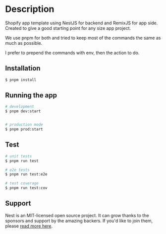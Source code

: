 # Description

Shopify app template using NestJS for backend and RemixJS for app side. Created to give a good starting point for any size app project.

We use pnpm for both and tried to keep most of the commands the same as much as possible.

I prefer to prepend the commands with env, then the action to do.

## Installation

```bash
$ pnpm install
```

## Running the app

```bash
# development
$ pnpm dev:start 


# production mode
$ pnpm prod:start 
```

## Test

```bash
# unit tests
$ pnpm run test

# e2e tests
$ pnpm run test:e2e

# test coverage
$ pnpm run test:cov
```

## Support

Nest is an MIT-licensed open source project. It can grow thanks to the sponsors and support by the amazing backers. If you'd like to join them, please [read more here](https://docs.nestjs.com/support).
